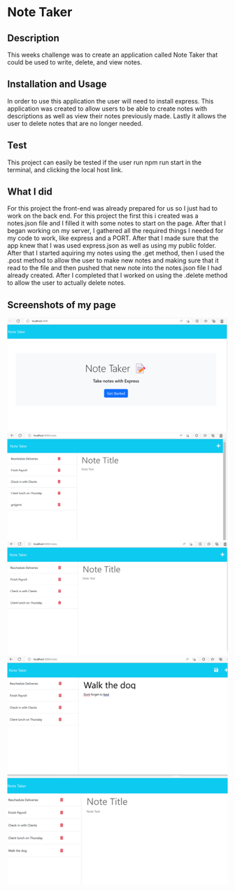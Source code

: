 # Note Taker 

## Description
This weeks challenge was to create an application called Note Taker that could be used to write, delete, and view notes.

## Installation and Usage
In order to use this application the user will need to install express. This application was created to allow users to be able to create notes with descriptions as well as view their notes previously made. Lastly it allows the user to delete notes that are no longer needed. 

## Test 
This project can easily be tested if the user run npm run start in the terminal, and clicking the local host link. 

## What I did 
For this project the front-end was already prepared for us so I just had to work on the back end. For this project the first this i created was a notes.json file and I filled it with some notes to start on the page. After that I began working on my server, I gathered all the required things I needed for my code to work, like express and a PORT. After that I made sure that the app knew that I was used express.json as well as using my public folder. After that I started aquiring my notes using the .get method, then I used the .post method to allow the user to make new notes and making sure that it read to the file and then pushed that new note into the notes.json file I had already created. After I completed that I worked on using the .delete method to allow the user to actually delete notes. 

## Screenshots of my page 
![alt text](./screenshots/starting.png "Initial Page")
![alt text](./screenshots/initial.png "View Notes")
![alt text](./screenshots/delete.png "Deleted note")
![alt text](./screenshots/update.png "Writing in new note")
![alt text](./screenshots/newnote.png "New note uploaded")